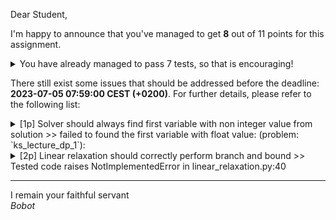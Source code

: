 Dear Student,

I'm happy to announce that you've managed to get **8** out of 11 points for this assignment.
<details><summary>You have already managed to pass 7 tests, so that is encouraging!</summary>&emsp;☑&nbsp;[1p]&nbsp;Knapsack&nbsp;model&nbsp;for&nbsp;linear&nbsp;relaxation&nbsp;should&nbsp;be&nbsp;correct<br>&emsp;☑&nbsp;[1p]&nbsp;Knapsack&nbsp;model&nbsp;for&nbsp;implicit&nbsp;enum&nbsp;should&nbsp;be&nbsp;correct<br>&emsp;☑&nbsp;[2p]&nbsp;Implicit&nbsp;enumeration&nbsp;should&nbsp;correctly&nbsp;perform&nbsp;branch&nbsp;and&nbsp;bound<br>&emsp;☑&nbsp;[1p]&nbsp;Solver&nbsp;should&nbsp;find&nbsp;the&nbsp;best&nbsp;possible&nbsp;assignment<br>&emsp;☑&nbsp;[1p]&nbsp;Solver&nbsp;should&nbsp;determine&nbsp;if&nbsp;partial&nbsp;assignment&nbsp;is&nbsp;satisfiable<br>&emsp;☑&nbsp;[1p]&nbsp;Solver&nbsp;should&nbsp;find&nbsp;variable&nbsp;with&nbsp;least&nbsp;infeasibility<br>&emsp;☑&nbsp;[1p]&nbsp;Solver&nbsp;should&nbsp;assess&nbsp;total&nbsp;infeasibility&nbsp;of&nbsp;assignment</details>

There still exist some issues that should be addressed before the deadline: **2023-07-05 07:59:00 CEST (+0200)**. For further details, please refer to the following list:

<details><summary>[1p] Solver should always find first variable with non integer value from solution &gt;&gt; failed to found the first variable with float value: (problem: `ks_lecture_dp_1`):</summary>-&nbsp;got:&nbsp;None<br>-&nbsp;expected:&nbsp;x1(v:6,&nbsp;w:5)<br>-&nbsp;for&nbsp;solution:<br>&nbsp;&nbsp;&nbsp;&nbsp;-&nbsp;objective&nbsp;value:&nbsp;11.6<br>&nbsp;&nbsp;&nbsp;&nbsp;-&nbsp;assignment:<br>&nbsp;&nbsp;&nbsp;&nbsp;&emsp;-&nbsp;x0(v:5,&nbsp;w:4)&nbsp;=&nbsp;1.000<br>&nbsp;&nbsp;&nbsp;&nbsp;&emsp;-&nbsp;x1(v:6,&nbsp;w:5)&nbsp;=&nbsp;0.600<br>&nbsp;&nbsp;&nbsp;&nbsp;&emsp;-&nbsp;x2(v:3,&nbsp;w:2)&nbsp;=&nbsp;1.000</details>
<details><summary>[2p] Linear relaxation should correctly perform branch and bound &gt;&gt; Tested code raises NotImplementedError in linear_relaxation.py:40</summary></details>

-----------
I remain your faithful servant\
_Bobot_